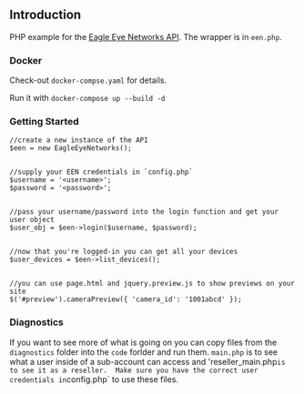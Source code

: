 ## Introduction ##

PHP example for the [Eagle Eye Networks API](https://apidocs.eagleeyenetworks.com).  The wrapper is in `een.php`.

### Docker ###

Check-out `docker-compse.yaml` for details.

Run it with `docker-compose up --build -d`


### Getting Started ###

    //create a new instance of the API
    $een = new EagleEyeNetworks();


    //supply your EEN credentials in `config.php`
    $username = '<username>';
    $password = '<password>';


    //pass your username/password into the login function and get your user object
    $user_obj = $een->login($username, $password);


    //now that you're logged-in you can get all your devices
    $user_devices = $een->list_devices();


    //you can use page.html and jquery.preview.js to show previews on your site
    $('#preview').cameraPreview({ 'camera_id': '1001abcd' });

### Diagnostics ###

If you want to see more of what is going on you can copy files from the `diagnostics` folder into the `code` forlder and run them. `main.php` is to see what a user inside of a sub-account can access and  'reseller_main.php` is to see it as a reseller.  Make sure you have the correct user credentials in `config.php` to use these files.
